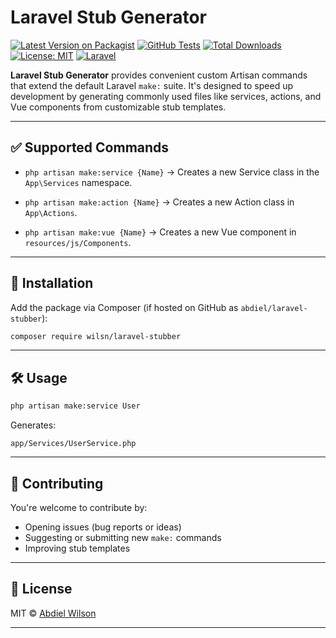 # Laravel Stub Generator

[![Latest Version on Packagist](https://img.shields.io/packagist/v/wilsn/laravel-stubber.svg?style=flat-square)](https://packagist.org/packages/wilsn/laravel-stubber)
[![GitHub Tests](https://img.shields.io/github/actions/workflow/status/abdielwilsn/laravel-stubber/run-tests.yml?branch=main&label=tests)](https://github.com/abdielwilsn/laravel-stubber/actions)
[![Total Downloads](https://img.shields.io/packagist/dt/wilsn/laravel-stubber.svg?style=flat-square)](https://packagist.org/packages/wilsn/laravel-stubber)
[![License: MIT](https://img.shields.io/github/license/abdielwilsn/laravel-stubber.svg?style=flat-square)](LICENSE)
[![Laravel](https://img.shields.io/badge/Laravel-10%20%7C%2011-red?style=flat-square&logo=laravel)](https://laravel.com)



**Laravel Stub Generator** provides convenient custom Artisan commands that extend the default Laravel `make:` suite. It's designed to speed up development by generating commonly used files like services, actions, and Vue components from customizable stub templates.

---

## ✅ Supported Commands

* `php artisan make:service {Name}`
  → Creates a new Service class in the `App\Services` namespace.

* `php artisan make:action {Name}`
  → Creates a new Action class in `App\Actions`.

* `php artisan make:vue {Name}`
  → Creates a new Vue component in `resources/js/Components`.

---

## 🚀 Installation

Add the package via Composer (if hosted on GitHub as `abdiel/laravel-stubber`):

```bash
composer require wilsn/laravel-stubber
```

---


## 🛠 Usage

```bash
php artisan make:service User
```

Generates:

```
app/Services/UserService.php
```


---

## 🙌 Contributing

You're welcome to contribute by:

* Opening issues (bug reports or ideas)
* Suggesting or submitting new `make:` commands
* Improving stub templates

---

## 📄 License

MIT © [Abdiel Wilson](mailto:abdieljohnwilson@gmail.com)

---

